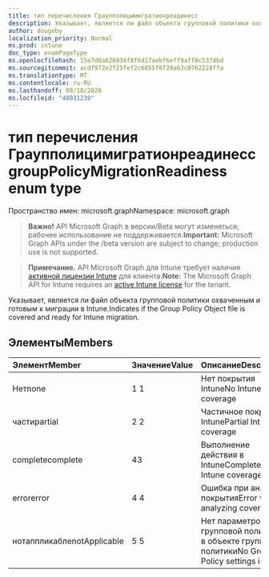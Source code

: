 ```yaml
---
title: тип перечисления Граупполицимигратионреадинесс
description: Указывает, является ли файл объекта групповой политики охваченным и готовым к миграции в Intune.
author: dougeby
localization_priority: Normal
ms.prod: intune
doc_type: enumPageType
ms.openlocfilehash: 15e7d0a626934f8f6d17aebf6eff9aff8c537dbd
ms.sourcegitcommit: acdf972e2f25fef2c6855f6f28a63c0762228ffa
ms.translationtype: MT
ms.contentlocale: ru-RU
ms.lasthandoff: 09/18/2020
ms.locfileid: "48031230"
---
```

# <a name="grouppolicymigrationreadiness-enum-type"></a><span data-ttu-id="f51ec-103">тип перечисления Граупполицимигратионреадинесс</span><span class="sxs-lookup"><span data-stu-id="f51ec-103">groupPolicyMigrationReadiness enum type</span></span>

<span data-ttu-id="f51ec-104">Пространство имен: microsoft.graph</span><span class="sxs-lookup"><span data-stu-id="f51ec-104">Namespace: microsoft.graph</span></span>

> <span data-ttu-id="f51ec-105">**Важно!** API Microsoft Graph в версии/Beta могут изменяться; рабочее использование не поддерживается.</span><span class="sxs-lookup"><span data-stu-id="f51ec-105">**Important:** Microsoft Graph APIs under the /beta version are subject to change; production use is not supported.</span></span>

> <span data-ttu-id="f51ec-106">**Примечание.** API Microsoft Graph для Intune требует наличия [активной лицензии Intune](https://go.microsoft.com/fwlink/?linkid=839381) для клиента.</span><span class="sxs-lookup"><span data-stu-id="f51ec-106">**Note:** The Microsoft Graph API for Intune requires an [active Intune license](https://go.microsoft.com/fwlink/?linkid=839381) for the tenant.</span></span>

<span data-ttu-id="f51ec-107">Указывает, является ли файл объекта групповой политики охваченным и готовым к миграции в Intune.</span><span class="sxs-lookup"><span data-stu-id="f51ec-107">Indicates if the Group Policy Object file is covered and ready for Intune migration.</span></span>

## <a name="members"></a><span data-ttu-id="f51ec-108">Элементы</span><span class="sxs-lookup"><span data-stu-id="f51ec-108">Members</span></span>
|<span data-ttu-id="f51ec-109">Элемент</span><span class="sxs-lookup"><span data-stu-id="f51ec-109">Member</span></span>|<span data-ttu-id="f51ec-110">Значение</span><span class="sxs-lookup"><span data-stu-id="f51ec-110">Value</span></span>|<span data-ttu-id="f51ec-111">Описание</span><span class="sxs-lookup"><span data-stu-id="f51ec-111">Description</span></span>|
|:---|:---|:---|
|<span data-ttu-id="f51ec-112">Нет</span><span class="sxs-lookup"><span data-stu-id="f51ec-112">none</span></span>|<span data-ttu-id="f51ec-113">1 </span><span class="sxs-lookup"><span data-stu-id="f51ec-113">1</span></span>|<span data-ttu-id="f51ec-114">Нет покрытия Intune</span><span class="sxs-lookup"><span data-stu-id="f51ec-114">No Intune coverage</span></span>|
|<span data-ttu-id="f51ec-115">части</span><span class="sxs-lookup"><span data-stu-id="f51ec-115">partial</span></span>|<span data-ttu-id="f51ec-116">2 </span><span class="sxs-lookup"><span data-stu-id="f51ec-116">2</span></span>|<span data-ttu-id="f51ec-117">Частичное покрытие Intune</span><span class="sxs-lookup"><span data-stu-id="f51ec-117">Partial Intune coverage</span></span>|
|<span data-ttu-id="f51ec-118">complete</span><span class="sxs-lookup"><span data-stu-id="f51ec-118">complete</span></span>|<span data-ttu-id="f51ec-119">4</span><span class="sxs-lookup"><span data-stu-id="f51ec-119">3</span></span>|<span data-ttu-id="f51ec-120">Выполнение действия в Intune</span><span class="sxs-lookup"><span data-stu-id="f51ec-120">Complete Intune coverage</span></span>|
|<span data-ttu-id="f51ec-121">error</span><span class="sxs-lookup"><span data-stu-id="f51ec-121">error</span></span>|<span data-ttu-id="f51ec-122">4 </span><span class="sxs-lookup"><span data-stu-id="f51ec-122">4</span></span>|<span data-ttu-id="f51ec-123">Ошибка при анализе покрытия</span><span class="sxs-lookup"><span data-stu-id="f51ec-123">Error when analyzing coverage</span></span>|
|<span data-ttu-id="f51ec-124">нотаппликабле</span><span class="sxs-lookup"><span data-stu-id="f51ec-124">notApplicable</span></span>|<span data-ttu-id="f51ec-125">5 </span><span class="sxs-lookup"><span data-stu-id="f51ec-125">5</span></span>|<span data-ttu-id="f51ec-126">Нет параметров групповой политики в объекте групповой политики</span><span class="sxs-lookup"><span data-stu-id="f51ec-126">No Group Policy settings in GPO</span></span>|






